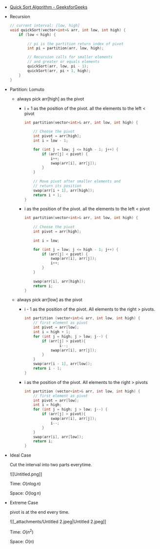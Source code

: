 - [Quick Sort Algorithm - GeeksforGeeks](https://www.geeksforgeeks.org/quick-sort-algorithm/)
- Recursion
    
    ```C++
    // current interval: [low, high]
    void quickSort(vector<int>& arr, int low, int high) {
        if (low < high) {
          
            // pi is the partition return index of pivot
            int pi = partition(arr, low, high);
    
            // Recursion calls for smaller elements
            // and greater or equals elements
            quickSort(arr, low, pi - 1);
            quickSort(arr, pi + 1, high);
        }
    }
    ```
    
- Partition: Lomuto
    - always pick arr[high] as the pivot
        
        - i + 1 as the position of the pivot. all the elements to the left < pivot
            
            ```C++
            int partition(vector<int>& arr, int low, int high) {
              
                // Choose the pivot
                int pivot = arr[high];
                int i = low - 1;
            
                for (int j = low; j <= high - 1; j++) {
                    if (arr[j] < pivot) {
                        i++;
                        swap(arr[i], arr[j]);
                    }
                }
                
                // Move pivot after smaller elements and
                // return its position
                swap(arr[i + 1], arr[high]);  
                return i + 1;
            }
            ```
            
        
        - i as the position of the pivot. all the elements to the left < pivot
            
            ```C++
            int partition(vector<int>& arr, int low, int high) {
              
                // Choose the pivot
                int pivot = arr[high];
              
                int i = low;
            
                for (int j = low; j <= high - 1; j++) {
                    if (arr[j] < pivot) {
                        swap(arr[i], arr[j]);
                        i++;
                    }
                }
                
                swap(arr[i], arr[high]);  
                return i;
            }
            ```
            
    - always pick arr[low] as the pivot
        
        - i - 1 as the position of the pivot. All elements to the right > pivots.
            
            ```C++
            int partition (vector<int>& arr, int low, int high) {
                // first element as pivot
                int pivot = arr[low];
                int i = high + 1;
                for (int j = high; j > low; j--) {
                    if (arr[j] > pivot){
            		        i--;
                        swap(arr[i], arr[j]);
                    }
                }
                swap(arr[i - 1], arr[low]);
                return i - 1;
            }
            ```
            
        
        - i as the position of the pivot. All elements to the right > pivots
            
            ```C++
            int partition (vector<int>& arr, int low, int high) {
                // first element as pivot
                int pivot = arr[low];
                int i = high;
                for (int j = high; j > low; j--) {
                    if (arr[j] > pivot){
                        swap(arr[i], arr[j]);
                        i--;
                    }
                }
                swap(arr[i], arr[low]);
                return i;
            }
            ```
            
- Ideal Case
    
    Cut the interval into two parts everytime.
    
    ![[Untitled.png]]
    
    Time: $O(n\log n)$﻿
    
    Space: $O(\log n)$﻿
    
- Extreme Case
    
    pivot is at the end every time.
    
    ![[_attachments/Untitled 2.jpeg|Untitled 2.jpeg]]
    
    Time: $O(n^2)$﻿
    
    Space: $O(n)$